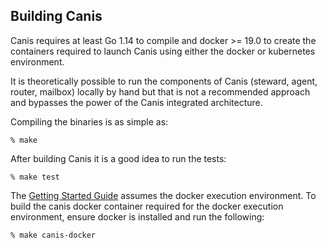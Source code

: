 ## Building Canis
Canis requires at least Go 1.14 to compile and docker >= 19.0 to create the containers required to launch Canis using either the
docker or kubernetes environment.  

It is theoretically possible to run the components of Canis (steward, agent, router, mailbox) locally by hand but that is not
a recommended approach and bypasses the power of the Canis integrated architecture.

Compiling the binaries is as simple as:

```
% make
```

After building Canis it is a good idea to run the tests:

```
% make test
```

The [Getting Started Guide](/docs/GettingStarted.md) assumes the docker execution environment.  To build
the canis docker container required for the docker execution environment, ensure docker is installed and run the following:

```
% make canis-docker
```

